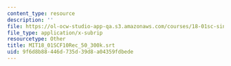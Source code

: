```yaml
---
content_type: resource
description: ''
file: https://ol-ocw-studio-app-qa.s3.amazonaws.com/courses/18-01sc-single-variable-calculus-fall-2010/9f6d8b88446d735d39d8a04359fdbede_MIT18_01SCF10Rec_50_300k.srt
file_type: application/x-subrip
resourcetype: Other
title: MIT18_01SCF10Rec_50_300k.srt
uid: 9f6d8b88-446d-735d-39d8-a04359fdbede
---
```

